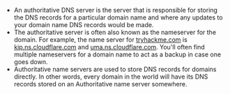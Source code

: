 - An authoritative DNS server is the server that is responsible for storing the DNS records for a particular domain name and where any updates to your domain name DNS records would be made.
- The authoritative server is often also known as the nameserver for the domain. For example, the name server for [tryhackme.com](http://tryhackme.com) is [kip.ns.cloudflare.com](http://kip.ns.cloudflare.com) and [uma.ns.cloudflare.com](http://uma.ns.cloudflare.com). You'll often find multiple nameservers for a domain name to act as a backup in case one goes down.
- Authoritative name servers are used to store DNS records for domains directly. In other words, every domain in the world will have its DNS records stored on an Authoritative name server somewhere. 